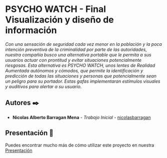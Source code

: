 # PSYCHO WATCH - Final Visualización y diseño de información

_Con una sensación de seguridad cada vez menor en la población y la poca intención preventiva de la criminalidad por parte de las autoridades, nuestra compañía busco una alternativa portable que le permita a sus usuarios actuar con prontitud y evitar situaciones potencialmente riesgosas. Esta alternativa es PSYCHO WATCH, unos lentes de Realidad Aumentada autónomos y cómodos, que permite la identificación y predicción de todas las situaciones y personas que potencialmente sean un peligro para su portador. Estas gafas implementaran estímulos visuales y auditivos para alertar a su usuario._

## Autores ✒️

* **Nicolas Alberto Barragan Mena** - *Trabajo Inicial* - [nicolasbarragan](https://github.com/NicolasBarraganMena)

## Presentación 📖

Puedes encontrar mucho más de cómo utilizar este proyecto en nuestra [Presentación](https://view.genial.ly/618d47cc8a62c50d849b7c9a/presentation-psycho-watch-pitch)
